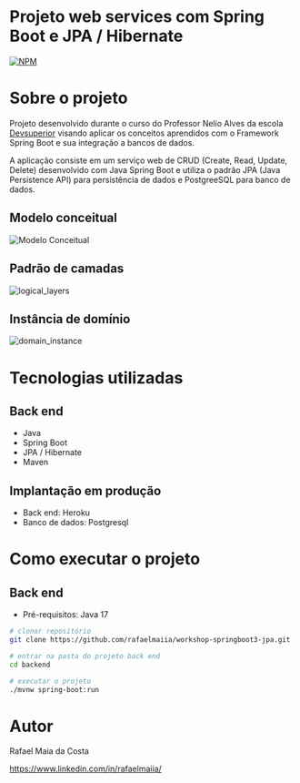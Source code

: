 # Projeto web services com Spring Boot e JPA / Hibernate
[![NPM](https://img.shields.io/npm/l/react)](https://github.com/rafaelmaiia/workshop-springboot3-jpa/blob/main/LICENSE) 

# Sobre o projeto

Projeto desenvolvido durante o curso do Professor Nelio Alves da escola [Devsuperior](https://www.instagram.com/devsuperior.ig/) visando aplicar os conceitos aprendidos com o Framework Spring Boot e sua integração a bancos de dados.

A aplicação consiste em um serviço web de CRUD (Create, Read, Update, Delete) desenvolvido com Java Spring Boot e utiliza o padrão JPA (Java Persistence API) para persistência de dados e PostgreeSQL para banco de dados.

## Modelo conceitual
![Modelo Conceitual](https://github.com/rafaelmaiia/workshop-springboot3-jpa/assets/106180433/114bce85-14a0-4b26-bf1d-0f176309a17b)
## Padrão de camadas
![logical_layers](https://github.com/rafaelmaiia/workshop-springboot3-jpa/assets/106180433/9708888a-947b-461f-9e3f-868bfb309c06)
## Instância de domínio
![domain_instance](https://github.com/rafaelmaiia/workshop-springboot3-jpa/assets/106180433/caa7592c-102b-4570-a55b-c22436161a82)


# Tecnologias utilizadas
## Back end
- Java
- Spring Boot
- JPA / Hibernate
- Maven

## Implantação em produção
- Back end: Heroku
- Banco de dados: Postgresql

# Como executar o projeto

## Back end
- Pré-requisitos: Java 17

```bash
# clonar repositório
git clone https://github.com/rafaelmaiia/workshop-springboot3-jpa.git

# entrar na pasta do projeto back end
cd backend

# executar o projeto
./mvnw spring-boot:run
```

# Autor

Rafael Maia da Costa

https://www.linkedin.com/in/rafaelmaiia/

